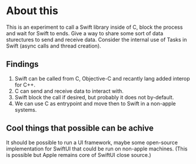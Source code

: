 # About this 

This is an experiment to call a Swift library inside of C, block the process and wait for Swift to ends. Give a way to share some sort of data sturectures to send and receive data. Consider the internal use of Tasks in Swift (async calls and thread creation).

## Findings 
 
 1. Swift can be called from C, Objective-C and recantly lang added interop for C++.
 2. C can send and receive data to interact with.
 3. Swift block the call if desired, but probably it does not by-default.
 4. We can use C as entrypoint and move then to Swift in a non-apple systems.

## Cool things that possible can be achive
 
It should be possible to run a UI framework, maybe some open-source implementation for SwiftUI that could be run on non-apple machines. (This is possible but Apple remains core of SwiftUI close source.)
